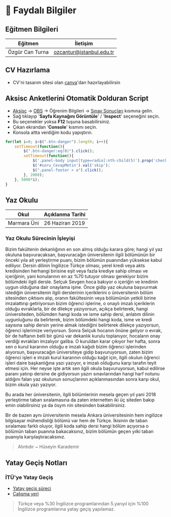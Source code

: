 # 📗 Faydalı Bilgiler

## Eğitmen Bilgileri

| Eğitmen         | İletişim                 |
| --------------- | ------------------------ |
| Özgür Can Turna | ozcantur@istanbul.edu.tr |

## CV Hazırlama

- CV'ni tasarım sitesi olan [canva][Canva]'dan hazırlayabilirsin

## Aksisc Anketlerini Otomatik Dolduran Script

- [Aksisc](https://aksis.istanbulc.edu.tr/) -> [OBS](http://obs.istanbulc.edu.tr/) -> Öğrenim Bilgileri -> [Sınav Sonuçları](http://obs.istanbulc.edu.tr/OgrenimBilgileri/SinavSonuclariVeNotlar/Index) kısmına gelin.
- Sağ tıklayıp '**Sayfa Kaynağını Görüntüle**' / '**Inspect**' seçeneğini seçin.
- Bu seçenekler yoksa **F12** tuşuna basabilirsiniz.
- Çıkan ekrandan '**Console**' kısmını seçin.
- Konsola altta verdiğim kodu yapıştırın.

```js
for(let i=0; i<$(".btn-danger").length; i++){
    setTimeout(function(){
        $(".btn-danger:eq(0)").click();
        setTimeout(function(){
            $('.panel-body input[type=radio]:nth-child(5)').prop('checked',true);
            $('#soru_CevapMetin').val('skip');
            $(".panel-footer > a").click();
        }, 2000);
    }, 5000*i);
}
```

## Yaz Okulu

| Okul        | Açıklanma Tarihi |
| ----------- | ---------------- |
| Marmara Üni | 26 Haziran 2019  |

### Yaz Okulu Sürecinin İşleyişi

Bizim fakültenin dekanlığının en son almış olduğu karara göre; hangi yıl yaz okuluna başvuracaksan, başvuracağın üniversitenin ilgili bölümünün bir önceki yıla ait yerleştirme puanı, bizim bölümün puanından yüksekse kabul ediliyor. Dersin dilinin İngilizce Türkçe olması, yerel kredi veya akts kredisinden herhangi birisine eşit veya fazla krediye sahip olması ve içeriğinin, yani konularının en az %70 tutuyor olması gerekiyor bizim bölümdeki ilgili dersle. Selçuk Sevgen hoca bakıyor o içeriğin ve kredinin uygun olduğuna dair onaylama işine. Önce gidip yaz okuluna başvurmak istediğin üniversitenin ilgili derslerinin içeriklerini o üniversitenin bölüm sitesinden çıktısını alıp, oranın fakültesinin veya bölümünün yetkili birine imzalattırıp getiriyorsun bizim öğrenci işlerine, o onaylı imzalı içeriklerin olduğu evraklarla, bir de dilekçe yazıyorsun, açıkça belirterek, hangi üniversiteden, bölümden hangi koda ve isme sahip dersi, anlatım dilinin uygunluğunu da belirterek, bizim bölümdeki hangi koda, isme ve kredi sayısına sahip dersin yerine almak istediğini belirterek dilekçe yazıyorsun, öğrenci işlerimize veriyorsun. Sonra Selçuk hocanın önüne geliyor o evrak, bir de haftanın belli bir günü var dekanlık kurulu toplanıyor, hocaların onay verdiği evrakları imzalıyor galiba. O kuruldan karar çıkıyor her hafta, sonra sen o kurul kararının olduğu e imzalı kağıdı bizim öğrenci işlerinden alıyorsun, başvuracağın üniversiteye gidip başvuruyorsun, zaten bizim öğrenci işleri e imzalı kurul kararının olduğu kağıt için, ilgili okulun öğrenci işleri daire başkanlığına yazı yazıyor, e imzalı olduğunu karşı tarafın teyit etmesi için. Her neyse işte artık sen ilgili okula başvuruyorsun, kabul edilirse paranı yatırıp dersine de gidiyorsun yazın sınavlarından hangi harf notunu aldığını falan yaz okulunun sonuçlarının açıklanmasından sonra karşı okul, bizim okula yazı yazıyor. 

Bu arada her üniversitenin, ilgili bölümlerinin mesela geçen yıl yani 2018 yerleştirme taban sıralamasına da zaten internetten iki üç siteden bakıp emin olabilirsiniz ya da ösym nin sitesinden bakabilirsiniz.

Bir de bazen aynı üniversitenin mesela Ankara üniversitesinin hem ingilizce bilgisayar mühendisliği bölümü var hem de Türkçe. İkisinin de taban sıralaması farklı oluyor, ilgili koda sahip dersi hangi bölüm açıyorsa o bölümün taban puanına bakacaksınız, bizim bölümün geçen yılki taban puanıyla karşılaştıracaksınız.

> Alıntıdır ~ Hüseyin Karademir

## Yatay Geçiş Notları

### İTÜ'ye Yatay Geçiş

- [Yatay geçiş süreci][Yatay geçiş Süreci - İTÜ]
- [Çalışma yeri](http://www.testatolyesi.com/download_1_18.htm)

> Türkçe veya %30 İngilizce programlarından 5.yarıyıl için %100 İngilizce programlarına  yatay geçiş yapılamaz.

[Canva]: https://www.canva.com/
[Yatay geçiş Süreci - İTÜ]: http://www.sis.itu.edu.tr/tr/akademik_takvim/takvim2020/ycy_takvim.htm
